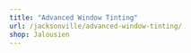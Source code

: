 ```yaml
---
title: "Advanced Window Tinting"
url: /jacksonville/advanced-window-tinting/
shop: Jalousien
---
```

